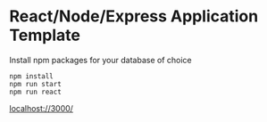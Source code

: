 # React/Node/Express Application Template

Install npm packages for your database of choice

```
npm install
npm run start
npm run react
```

[localhost://3000/](http://localhost:3000/)